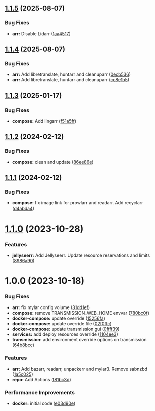 ## [1.1.5](https://github.com/hackwish/docker-arr/compare/v1.1.4...v1.1.5) (2025-08-07)


### Bug Fixes

* **arr:** Disable Lidarr ([1aa4517](https://github.com/hackwish/docker-arr/commit/1aa45176496d06b81264bb099efbfd74846769bd))

## [1.1.4](https://github.com/hackwish/docker-arr/compare/v1.1.3...v1.1.4) (2025-08-07)


### Bug Fixes

* **arr:** Add libretranslate, huntarr and cleanuparr ([0ecb536](https://github.com/hackwish/docker-arr/commit/0ecb53601a1831d1acdbf1af5ded4a48e77d2d5c))
* **arr:** Add libretranslate, huntarr and cleanuparr ([cc8e1b5](https://github.com/hackwish/docker-arr/commit/cc8e1b55cccd9a1a6dbcbb64ba448cc9b7e03fdc))

## [1.1.3](https://github.com/hackwish/docker-arr/compare/v1.1.2...v1.1.3) (2025-01-17)


### Bug Fixes

* **compose:** Add lingarr ([f51a5ff](https://github.com/hackwish/docker-arr/commit/f51a5fffa398582dd1e4b8ccb45b4ca89e091d80))

## [1.1.2](https://github.com/hackwish/docker-arr/compare/v1.1.1...v1.1.2) (2024-02-12)


### Bug Fixes

* **compose:** clean and update ([86ee86e](https://github.com/hackwish/docker-arr/commit/86ee86e3ab2a274e6bae728a0c7c6471f154238a))

## [1.1.1](https://github.com/hackwish/docker-arr/compare/v1.1.0...v1.1.1) (2024-02-12)


### Bug Fixes

* **compose:** fix image link for prowlarr and readarr. Add recyclarr ([d4abda4](https://github.com/hackwish/docker-arr/commit/d4abda4357fe4fbe4f49c01a7ced93b8aab65fc7))

# [1.1.0](https://github.com/hackwish/docker-arr/compare/v1.0.0...v1.1.0) (2023-10-28)


### Features

* **jellyseerr:** Add Jellyseerr. Update resource reservations and limits ([8986a90](https://github.com/hackwish/docker-arr/commit/8986a901e689725372e3bacbb33ce3b9d02b6487))

# 1.0.0 (2023-10-18)


### Bug Fixes

* **arr:** fix mylar config volume ([31dd1ef](https://github.com/hackwish/docker-arr/commit/31dd1ef342006cf665922771ab857547a2d0e248))
* **compose:** remove TRANSMISSION_WEB_HOME envvar ([780bc0f](https://github.com/hackwish/docker-arr/commit/780bc0f22988145ac1a133059bb27a52882b09d1))
* **docker-compose:** update override ([15256fa](https://github.com/hackwish/docker-arr/commit/15256fa4143c4da18c42e32ff073b7f8e4cd49a2))
* **docker-compose:** update override file ([02f0ffc](https://github.com/hackwish/docker-arr/commit/02f0ffc4b74f2dadc7709bd9470252b745045789))
* **docker-compose:** update transmission gui ([0ffff39](https://github.com/hackwish/docker-arr/commit/0ffff39408e44ddd40253cdbe28ba59cf7d7bb1c))
* **services:** add deploy resources override ([1104ee3](https://github.com/hackwish/docker-arr/commit/1104ee32fffc157335ca1f91627f78c8622d5418))
* **transmission:** add environment override options on transmission ([64b8bcc](https://github.com/hackwish/docker-arr/commit/64b8bcc3c68d0574735769e97b17855c1ac04066))


### Features

* **arr:** Add bazarr, readarr, unpackerr and mylar3. Remove sabnzbd ([1a5c025](https://github.com/hackwish/docker-arr/commit/1a5c025e8936e771ed2360089cc8b2b27d724879))
* **repo:** Add Actions ([f81bc3d](https://github.com/hackwish/docker-arr/commit/f81bc3d9fd81fc5be6a2934c44b887e76105d057))


### Performance Improvements

* **docker:** initial code ([e03d90e](https://github.com/hackwish/docker-arr/commit/e03d90e8df41f2cb9196f1e37f5f6a8ab10ccc2c))
